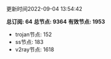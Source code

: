 更新时间2022-09-04 13:54:42

**总订阅: 64**
**总节点: 9364**
**有效节点: 1953**
- trojan节点: 152
- ss节点: 183
- v2ray节点: 1618
